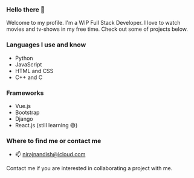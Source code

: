 ### Hello there 👋

Welcome to my profile. I'm a WIP Full Stack Developer. I love to watch movies and tv-shows in my free time. Check out some of projects below.

### Languages I use and know
- Python
- JavaScript
- HTML and CSS
- C++ and C

### Frameworks
- Vue.js
- Bootstrap
- Django
- React.js (still learning 😅)

### Where to find me or contact me
- 📫 nirajnandish@icloud.com

Contact me if you are interested in collaborating a project with me. 
<!--
**Nirajn2311/Nirajn2311** is a ✨ _special_ ✨ repository because its `README.md` (this file) appears on your GitHub profile.

Here are some ideas to get you started:

- 🔭 I’m currently working on ...
- 🌱 I’m currently learning ...
- 👯 I’m looking to collaborate on ...
- 🤔 I’m looking for help with ...
- 💬 Ask me about ...
- 📫 How to reach me: ...
- 😄 Pronouns: ...
- ⚡ Fun fact: ...
-->

